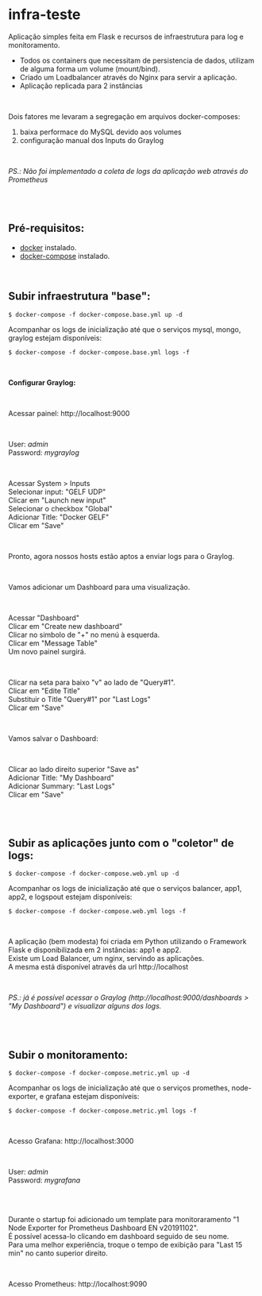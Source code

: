 # infra-teste

Aplicação simples feita em Flask e recursos de infraestrutura para log e monitoramento. 
<br>

- Todos os containers que necessitam de persistencia de dados, utilizam de alguma forma um volume (mount/bind).
- Criado um Loadbalancer através do Nginx para servir a aplicação.
- Aplicação replicada para 2 instâncias

<br>

Dois fatores me levaram a segregação em arquivos docker-composes:<br>

1. baixa performace do MySQL devido aos volumes <br>
2. configuração manual dos Inputs do Graylog

<br>

*PS.: Não foi implementado a coleta de logs da aplicação web através do Prometheus*

<br>
<br>

## Pré-requisitos:

- [docker](https://docs.docker.com/engine/install/) instalado.
- [docker-compose](https://docs.docker.com/compose/install/) instalado.

<br>

## Subir infraestrutura "base":

```
$ docker-compose -f docker-compose.base.yml up -d
```
Acompanhar os logs de inicialização até que o serviços mysql, mongo, graylog estejam disponíveis:
```
$ docker-compose -f docker-compose.base.yml logs -f
```
<br>

**Configurar Graylog:**

<br>

Acessar painel: http://localhost:9000

<br>

User: *admin* <br>
Password: *mygraylog*

<br>

Acessar System > Inputs <br>
Selecionar input: "GELF UDP" <br>
Clicar em "Launch new input" <br>
Selecionar o checkbox "Global" <br>
Adicionar Title: "Docker GELF" <br>
Clicar em "Save" <br>

<br>

Pronto, agora nossos hosts estão aptos a enviar logs para o Graylog.

<br>

Vamos adicionar um Dashboard para uma visualização.

<br>

Acessar "Dashboard" <br>
Clicar em "Create new dashboard" <br>
Clicar no simbolo de "+" no menú à esquerda. <br>
Clicar em "Message Table" <br>
Um novo painel surgirá. <br>

<br>

Clicar na seta para baixo "v" ao lado de "Query#1". <br>
Clicar em "Edite Title" <br>
Substituir o Title "Query#1" por "Last Logs" <br>
Clicar em "Save" <br>

<br>

Vamos salvar o Dashboard:

<br>

Clicar ao lado direito superior "Save as" <br>
Adicionar Title: "My Dashboard" <br>
Adicionar Summary: "Last Logs" <br>
Clicar em "Save"

<br>
<br>

## Subir as aplicações junto com o "coletor" de logs:

```
$ docker-compose -f docker-compose.web.yml up -d
```
Acompanhar os logs de inicialização até que o serviços balancer, app1, app2, e logspout estejam disponíveis:
```
$ docker-compose -f docker-compose.web.yml logs -f
```

<br>

A aplicação (bem modesta) foi criada em Python utilizando o Framework Flask e disponibilizada em 2 instâncias: app1 e app2. <br>
Existe um Load Balancer, um nginx, servindo as aplicações. <br>
A mesma está disponível através da url http://localhost <br>

<br>

*PS.: já é possível acessar o Graylog (http://localhost:9000/dashboards > "My Dashboard") e visualizar alguns dos logs.*

<br>
<br>

## Subir o monitoramento:

```
$ docker-compose -f docker-compose.metric.yml up -d
```
Acompanhar os logs de inicialização até que o serviços promethes, node-exporter, e grafana estejam disponíveis:
```
$ docker-compose -f docker-compose.metric.yml logs -f
```

<br>

Acesso Grafana: http://localhost:3000

<br>

User: *admin* <br>
Password: *mygrafana* <br>

<br>
<br>

Durante o startup foi adicionado um template para monitoraramento "1 Node Exporter for Prometheus Dashboard EN v20191102". <br>
É possível acessa-lo clicando em dashboard seguido de seu nome. <br>
Para uma melhor experiência, troque o tempo de exibição para "Last 15 min" no canto superior direito. <br>

<br>

Acesso Prometheus: http://localhost:9090

